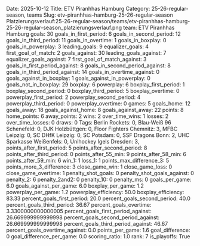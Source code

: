 Date: 2025-10-12
Title: ETV Piranhhas Hamburg
Category: 25-26-regular-season, teams
Slug: etv-piranhhas-hamburg-25-26-regular-season
Platzierungsverlauf:25-26-regular-season/teams/etv-piranhhas-hamburg-25-26-regular-season_platzierungsverlauf.png
team: ETV Piranhhas Hamburg
goals: 30
goals_in_first_period: 6
goals_in_second_period: 12
goals_in_third_period: 11
goals_in_overtime: 1
goals_in_boxplay: 0
goals_in_powerplay: 3
leading_goals: 9
equalizer_goals: 4
first_goal_of_match: 2
goals_against: 30
leading_goals_against: 7
equalizer_goals_against: 7
first_goal_of_match_against: 3
goals_in_first_period_against: 8
goals_in_second_period_against: 8
goals_in_third_period_against: 14
goals_in_overtime_against: 0
goals_against_in_boxplay: 1
goals_against_in_powerplay: 0
goals_not_in_boxplay: 29
boxplay: 6
powerplay: 6
boxplay_first_period: 1
boxplay_second_period: 0
boxplay_third_period: 5
boxplay_overtime: 0
powerplay_first_period: 2
powerplay_second_period: 4
powerplay_third_period: 0
powerplay_overtime: 0
games: 5
goals_home: 12
goals_away: 18
goals_against_home: 8
goals_against_away: 22
points: 8
home_points: 6
away_points: 2
wins: 2
over_time_wins: 1
losses: 2
over_time_losses: 0
draws: 0
Tags:  Berlin Rockets: 0,  Blau-Weiß 96 Schenefeld: 0,  DJK Holzbüttgen: 0,  Floor Fighters Chemnitz: 3,  MFBC Leipzig: 0,  SC DHfK Leipzig: 0,  SC Potsdam: 0,  SSF Dragons Bonn: 2,  UHC Sparkasse Weißenfels: 0,  Unihockey Igels Dresden: 3,
points_after_first_period: 5
points_after_second_period: 8
points_after_third_period: 0
points_after_55_min: 9
points_after_58_min: 6
points_after_59_min: 6
win_1: 1
loss_1: 1
points_max_difference_3: 5
points_more_3_difference: 3
close_game_win: 1
close_game_loss: 0
close_game_overtime: 1
penalty_shot_goals: 0
penalty_shot_goals_against: 0
penalty_2: 6
penalty_2and2: 0
penalty_10: 0
penalty_ms: 0
goals_per_game: 6.0
goals_against_per_game: 6.0
boxplay_per_game: 1.2
powerplay_per_game: 1.2
powerplay_efficiency: 50.0
boxplay_efficiency: 83.33
percent_goals_first_period: 20.0
percent_goals_second_period: 40.0
percent_goals_third_period: 36.67
percent_goals_overtime: 3.3300000000000005
percent_goals_first_period_against: 26.669999999999998
percent_goals_second_period_against: 26.669999999999998
percent_goals_third_period_against: 46.67
percent_goals_overtime_against: 0.0
points_per_game: 1.6
goal_difference: 0
goal_difference_per_game: 0.0
scoring_ratio: 1.0
rank: 7
is_playoffs: True
